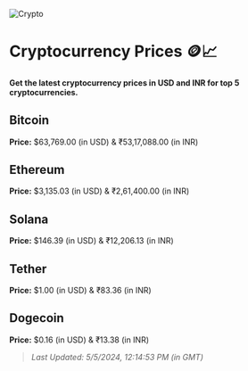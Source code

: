 
![Crypto](https://www.techguide.com.au/wp-content/uploads/2020/11/crypto3.jpeg)

# Cryptocurrency Prices 🪙📈

#### Get the latest cryptocurrency prices in USD and INR for top 5 cryptocurrencies.

## Bitcoin

**Price:** $63,769.00 (in USD) & ₹53,17,088.00 (in INR)

## Ethereum

**Price:** $3,135.03 (in USD) & ₹2,61,400.00 (in INR)

## Solana

**Price:** $146.39 (in USD) & ₹12,206.13 (in INR)

## Tether

**Price:** $1.00 (in USD) & ₹83.36 (in INR)

## Dogecoin

**Price:** $0.16 (in USD) & ₹13.38 (in INR)

> _Last Updated: 5/5/2024, 12:14:53 PM (in GMT)_
